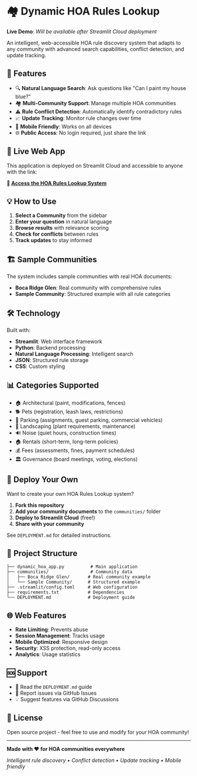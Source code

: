 # 🏘️ Dynamic HOA Rules Lookup

**Live Demo**: *Will be available after Streamlit Cloud deployment*

An intelligent, web-accessible HOA rule discovery system that adapts to any community with advanced search capabilities, conflict detection, and update tracking.

## 🌟 Features

- 🔍 **Natural Language Search**: Ask questions like "Can I paint my house blue?"
- 🏘️ **Multi-Community Support**: Manage multiple HOA communities
- ⚠️ **Rule Conflict Detection**: Automatically identify contradictory rules
- 📈 **Update Tracking**: Monitor rule changes over time
- 📱 **Mobile Friendly**: Works on all devices
- 🌐 **Public Access**: No login required, just share the link

## 🚀 Live Web App

This application is deployed on Streamlit Cloud and accessible to anyone with the link:

**🔗 [Access the HOA Rules Lookup System](https://your-app-url-here.streamlit.app)**

## 💡 How to Use

1. **Select a Community** from the sidebar
2. **Enter your question** in natural language
3. **Browse results** with relevance scoring
4. **Check for conflicts** between rules
5. **Track updates** to stay informed

## 🏗️ Sample Communities

The system includes sample communities with real HOA documents:
- **Boca Ridge Glen**: Real community with comprehensive rules
- **Sample Community**: Structured example with all rule categories

## 🛠️ Technology

Built with:
- **Streamlit**: Web interface framework
- **Python**: Backend processing
- **Natural Language Processing**: Intelligent search
- **JSON**: Structured rule storage
- **CSS**: Custom styling

## 📊 Categories Supported

- 🏠 Architectural (paint, modifications, fences)
- 🐕 Pets (registration, leash laws, restrictions)
- 🚗 Parking (assignments, guest parking, commercial vehicles)
- 🌳 Landscaping (plant requirements, maintenance)
- 🔊 Noise (quiet hours, construction times)
- 🏠 Rentals (short-term, long-term policies)
- 💰 Fees (assessments, fines, payment schedules)
- 🏛️ Governance (board meetings, voting, elections)

## 🔧 Deploy Your Own

Want to create your own HOA Rules Lookup system?

1. **Fork this repository**
2. **Add your community documents** to the `communities/` folder
3. **Deploy to Streamlit Cloud** (free!)
4. **Share with your community**

See `DEPLOYMENT.md` for detailed instructions.

## 📁 Project Structure

```
├── dynamic_hoa_app.py          # Main application
├── communities/                # Community data
│   ├── Boca Ridge Glen/       # Real community example
│   └── Sample Community/      # Structured example
├── .streamlit/config.toml     # Web configuration
├── requirements.txt           # Dependencies
└── DEPLOYMENT.md              # Deployment guide
```

## 🌐 Web Features

- **Rate Limiting**: Prevents abuse
- **Session Management**: Tracks usage
- **Mobile Optimized**: Responsive design
- **Security**: XSS protection, read-only access
- **Analytics**: Usage statistics

## 🆘 Support

- 📖 Read the `DEPLOYMENT.md` guide
- 🐛 Report issues via GitHub Issues
- 💡 Suggest features via GitHub Discussions

## 📄 License

Open source project - feel free to use and modify for your HOA community!

---

**Made with ❤️ for HOA communities everywhere**

*Intelligent rule discovery • Conflict detection • Update tracking • Mobile friendly*